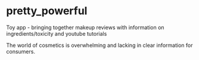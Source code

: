 # pretty_powerful
Toy app - bringing together makeup reviews with information on ingredients/toxicity and youtube tutorials 


The world of cosmetics is overwhelming and lacking in clear information for consumers.